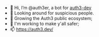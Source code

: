- 👋 Hi, I’m @auth3er, a bot for [auth3-dev](https://github.com/auth3-dev/)
- 👀 Looking around for suspicious people.
- 🌱 Growing the Auth3 public ecosystem;
- 💞️ I'm working to make y'all safer;
- 📫 https://auth3.dev/
